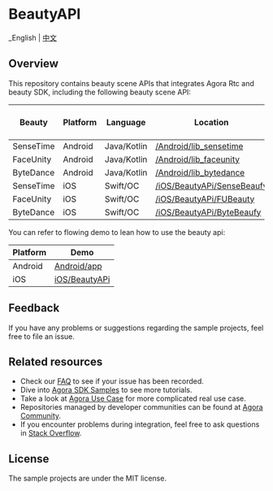 # BeautyAPI

_English | [中文](README.zh.md)

## Overview

This repository contains beauty scene APIs that integrates Agora Rtc and beauty SDK, including the
following beauty scene API:

| Beauty    | Platform | Language    | Location                                                 | RTC SDK Version | Beauty SDK Version |
|-----------|----------|-------------|----------------------------------------------------------|-----------------|--------------------|
| SenseTime | Android  | Java/Kotlin | [/Android/lib_sensetime](/Android/lib_sensetime)         | 4.2.0           | 8.8.0              |
| FaceUnity | Android  | Java/Kotlin | [/Android/lib_faceunity](/Android/lib_faceunity)         | 4.2.0           | 8.3.0              |
| ByteDance | Android  | Java/Kotlin | [/Android/lib_bytedance](/Android/lib_bytedance)         | 4.2.0           | 4.3.0              |
| SenseTime | iOS      | Swift/OC    | [/iOS/BeautyAPi/SenseBeaufy](/iOS/BeautyAPi/SenseBeaufy) | 4.2.0           | 1.9.0.1013         |
| FaceUnity | iOS      | Swift/OC    | [/iOS/BeautyAPi/FUBeauty](/iOS/BeautyAPi/FUBeauty)       | 4.2.0           | 8.6.0              |
| ByteDance | iOS      | Swift/OC    | [/iOS/BeautyAPi/ByteBeaufy](/iOS/BeautyAPi/ByteBeaufy)   | 4.2.0           | 4.3.0              |

You can refer to flowing demo to lean how to use the beauty api:

| Platform  | Demo                   |
|-----------|------------------------|
| Android   | [Android/app](Android) |
| iOS       | [iOS/BeautyAPi](iOS)   |

## Feedback

If you have any problems or suggestions regarding the sample projects, feel free to file an issue.

## Related resources

- Check our [FAQ](https://docs.agora.io/en/faq) to see if your issue has been recorded.
- Dive into [Agora SDK Samples](https://github.com/AgoraIO) to see more tutorials.
- Take a look at [Agora Use Case](https://github.com/AgoraIO-usecase) for more complicated real use
  case.
- Repositories managed by developer communities can be found
  at [Agora Community](https://github.com/AgoraIO-Community).
- If you encounter problems during integration, feel free to ask questions
  in [Stack Overflow](https://stackoverflow.com/questions/tagged/agora.io).

## License

The sample projects are under the MIT license.
